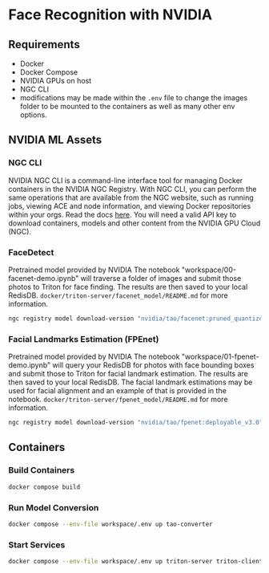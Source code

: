 # Face Recognition with NVIDIA

## Requirements

- Docker
- Docker Compose
- NVIDIA GPUs on host
- NGC CLI
- modifications may be made within the `.env` file to change the images folder to be mounted to the containers as well as many other env options.

## NVIDIA ML Assets

### NGC CLI

NVIDIA NGC CLI is a command-line interface tool for managing Docker containers in the NVIDIA NGC Registry. With NGC CLI, you can perform the same operations that are available from the NGC website, such as running jobs, viewing ACE and node information, and viewing Docker repositories within your orgs. Read the docs [here](https://docs.ngc.nvidia.com/cli/index.html). You will need a valid API key to download containers, models and other content from the NVIDIA GPU Cloud (NGC).

### FaceDetect

Pretrained model provided by NVIDIA
The notebook "workspace/00-facenet-demo.ipynb" will traverse a folder of images and submit those photos to Triton for face finding. The results are then saved to your local RedisDB. `docker/triton-server/facenet_model/README.md` for more information.

```sh
ngc registry model download-version "nvidia/tao/facenet:pruned_quantized_v2.0.1" --dest docker/triton-server/facenet_model
```

### Facial Landmarks Estimation (FPEnet)

Pretrained model provided by NVIDIA
The notebook "workspace/01-fpenet-demo.ipynb" will query your RedisDB for photos with face bounding boxes and submit those to Triton for facial landmark estimation. The results are then saved to your local RedisDB. The facial landmark estimations may be used for facial alignment and an example of that is provided in the notebook. `docker/triton-server/fpenet_model/README.md` for more information.

```sh
ngc registry model download-version "nvidia/tao/fpenet:deployable_v3.0" --dest docker/triton-server/fpenet_model
```

## Containers

### Build Containers

```sh
docker compose build
```

### Run Model Conversion

```sh
docker compose --env-file workspace/.env up tao-converter
```

### Start Services

```sh
docker compose --env-file workspace/.env up triton-server triton-client redis-db redis-insight
```

